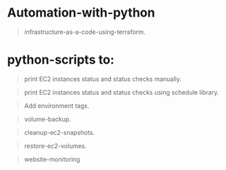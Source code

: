 # Automation-with-python

> infrastructure-as-a-code-using-terraform.

# python-scripts to:

  > print EC2 instances status and status checks manually.

  > print EC2 instances status and status checks using schedule library.

  > Add environment tags.

  > volume-backup.

  > cleanup-ec2-snapshots.

  > restore-ec2-volumes.
  
  > website-monitoring
